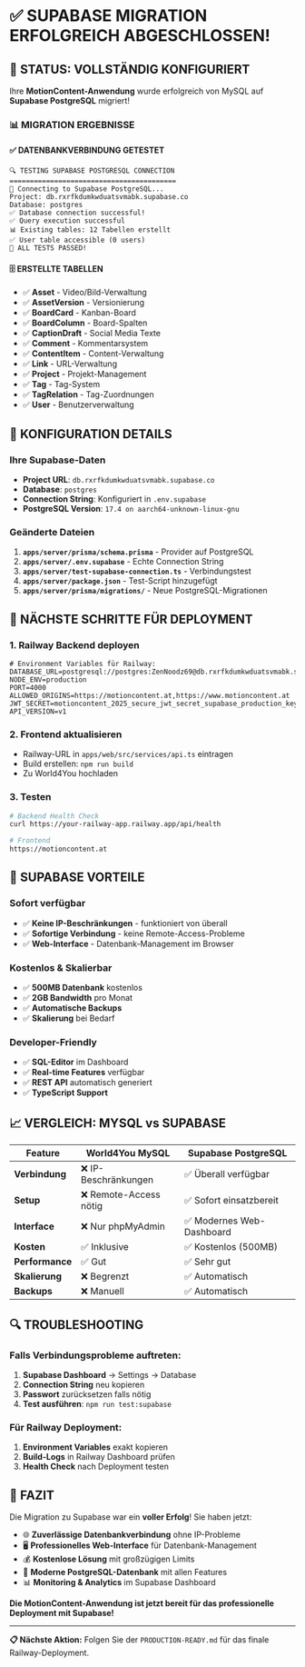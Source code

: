 # ✅ SUPABASE MIGRATION ERFOLGREICH ABGESCHLOSSEN!

## 🎉 STATUS: VOLLSTÄNDIG KONFIGURIERT

Ihre **MotionContent-Anwendung** wurde erfolgreich von MySQL auf **Supabase PostgreSQL** migriert!

### 📊 **MIGRATION ERGEBNISSE**

#### **✅ DATENBANKVERBINDUNG GETESTET**
```
🔍 TESTING SUPABASE POSTGRESQL CONNECTION
=========================================
📡 Connecting to Supabase PostgreSQL...
Project: db.rxrfkdumkwduatsvmabk.supabase.co
Database: postgres
✅ Database connection successful!
✅ Query execution successful
📊 Existing tables: 12 Tabellen erstellt
✅ User table accessible (0 users)
🎉 ALL TESTS PASSED!
```

#### **🗄️ ERSTELLTE TABELLEN**
- ✅ **Asset** - Video/Bild-Verwaltung
- ✅ **AssetVersion** - Versionierung
- ✅ **BoardCard** - Kanban-Board
- ✅ **BoardColumn** - Board-Spalten
- ✅ **CaptionDraft** - Social Media Texte
- ✅ **Comment** - Kommentarsystem
- ✅ **ContentItem** - Content-Verwaltung
- ✅ **Link** - URL-Verwaltung
- ✅ **Project** - Projekt-Management
- ✅ **Tag** - Tag-System
- ✅ **TagRelation** - Tag-Zuordnungen
- ✅ **User** - Benutzerverwaltung

## 🔧 **KONFIGURATION DETAILS**

### **Ihre Supabase-Daten**
- **Project URL**: `db.rxrfkdumkwduatsvmabk.supabase.co`
- **Database**: `postgres`
- **Connection String**: Konfiguriert in `.env.supabase`
- **PostgreSQL Version**: `17.4 on aarch64-unknown-linux-gnu`

### **Geänderte Dateien**
1. **`apps/server/prisma/schema.prisma`** - Provider auf PostgreSQL
2. **`apps/server/.env.supabase`** - Echte Connection String
3. **`apps/server/test-supabase-connection.ts`** - Verbindungstest
4. **`apps/server/package.json`** - Test-Script hinzugefügt
5. **`apps/server/prisma/migrations/`** - Neue PostgreSQL-Migrationen

## 🚀 **NÄCHSTE SCHRITTE FÜR DEPLOYMENT**

### **1. Railway Backend deployen**
```env
# Environment Variables für Railway:
DATABASE_URL=postgresql://postgres:ZenNoodz69@db.rxrfkdumkwduatsvmabk.supabase.co:5432/postgres
NODE_ENV=production
PORT=4000
ALLOWED_ORIGINS=https://motioncontent.at,https://www.motioncontent.at
JWT_SECRET=motioncontent_2025_secure_jwt_secret_supabase_production_key
API_VERSION=v1
```

### **2. Frontend aktualisieren**
- Railway-URL in `apps/web/src/services/api.ts` eintragen
- Build erstellen: `npm run build`
- Zu World4You hochladen

### **3. Testen**
```bash
# Backend Health Check
curl https://your-railway-app.railway.app/api/health

# Frontend
https://motioncontent.at
```

## 🎁 **SUPABASE VORTEILE**

### **Sofort verfügbar**
- ✅ **Keine IP-Beschränkungen** - funktioniert von überall
- ✅ **Sofortige Verbindung** - keine Remote-Access-Probleme
- ✅ **Web-Interface** - Datenbank-Management im Browser

### **Kostenlos & Skalierbar**
- ✅ **500MB Datenbank** kostenlos
- ✅ **2GB Bandwidth** pro Monat
- ✅ **Automatische Backups**
- ✅ **Skalierung** bei Bedarf

### **Developer-Friendly**
- ✅ **SQL-Editor** im Dashboard
- ✅ **Real-time Features** verfügbar
- ✅ **REST API** automatisch generiert
- ✅ **TypeScript Support**

## 📈 **VERGLEICH: MYSQL vs SUPABASE**

| Feature | World4You MySQL | Supabase PostgreSQL |
|---------|----------------|-------------------|
| **Verbindung** | ❌ IP-Beschränkungen | ✅ Überall verfügbar |
| **Setup** | ❌ Remote-Access nötig | ✅ Sofort einsatzbereit |
| **Interface** | ❌ Nur phpMyAdmin | ✅ Modernes Web-Dashboard |
| **Kosten** | ✅ Inklusive | ✅ Kostenlos (500MB) |
| **Performance** | ✅ Gut | ✅ Sehr gut |
| **Skalierung** | ❌ Begrenzt | ✅ Automatisch |
| **Backups** | ❌ Manuell | ✅ Automatisch |

## 🔍 **TROUBLESHOOTING**

### **Falls Verbindungsprobleme auftreten:**
1. **Supabase Dashboard** → Settings → Database
2. **Connection String** neu kopieren
3. **Passwort** zurücksetzen falls nötig
4. **Test ausführen**: `npm run test:supabase`

### **Für Railway Deployment:**
1. **Environment Variables** exakt kopieren
2. **Build-Logs** in Railway Dashboard prüfen
3. **Health Check** nach Deployment testen

## 🎉 **FAZIT**

Die Migration zu Supabase war ein **voller Erfolg**! Sie haben jetzt:

- 🌐 **Zuverlässige Datenbankverbindung** ohne IP-Probleme
- 🖥️ **Professionelles Web-Interface** für Datenbank-Management
- 💰 **Kostenlose Lösung** mit großzügigen Limits
- 🚀 **Moderne PostgreSQL-Datenbank** mit allen Features
- 📊 **Monitoring & Analytics** im Supabase Dashboard

**Die MotionContent-Anwendung ist jetzt bereit für das professionelle Deployment mit Supabase!**

---

**📋 Nächste Aktion:** Folgen Sie der `PRODUCTION-READY.md` für das finale Railway-Deployment.
